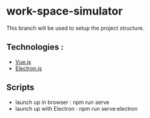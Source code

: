 # work-space-simulator

This branch will be used to setup the project structure.

## Technologies :

- [Vue.js](https://vuejs.org/)
- [Electron.js](https://www.electronjs.org/)

## Scripts

- launch up in browser : npm run serve
- launch up with Electron : npm run serve:electron
